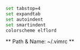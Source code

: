 ```bash
set tabstop=4
set expandtab
set autoindent
set smartindent
colorscheme elflord
```

** Path & Name: ~/.vimrc **

